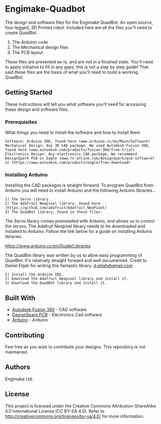 # Engimake-Quadbot
The design and software files for the Engimake QuadBot. An open source, four-legged, 3D Printed robot. Included here are all the files you'll need to create QuadBot.

1) The Arduino code
2) The Mechanical design files
3) The PCB layout

These files are presented as-is, and are not in a finished state. You'll need to apply initiative to fill in any gaps, this is not a step by step guide! That said these files are the basis of what you'll need to build a working QuadBot.

## Getting Started

These instructions will tell you what software you'll need for accessing these design and software files. 

### Prerequisites

What things you need to install the software and how to install them

```
Software: Arduino IDE, found here (www.arduino.cc/en/Main/Software)
Mechanical Design: Any 3D CAD package. We used Autodesk Fusion 360, found here (www.autodesk.com/products/fusion-360/free-trial)
Electronics Design: Any electronics CAD package. We recommend DesignSpark PCB or Eagle (www.rs-online.com/designspark/pcb-software) or (https://www.autodesk.com/products/eagle/free-download)

```

### Installing Arduino

Installing the CAD packages is straight forward. To program QuadBot from Arduino you will need to install Arduino and the following Arduino libraries...

```
1) The Servo library
2) The Adafruit Neopixel library, found here (https://github.com/adafruit/Adafruit_NeoPixel)
3) The QuadBot library, found in these files.
```
The Servo library comes preinstalled with Arduino, and allows us to control the servos. The Adafruit Neopixel library needs to be downloaded and installed to Arduino. Follow the link below for a guide on installing Arduino libraries.

https://www.arduino.cc/en/Guide/Libraries

The QuadBot library was written by us to allow easy programming of QuadBot. It's relatively straight forward and well documented. Credit to Daniel Elijah for writing this fantastic library. d.elijah@gmail.com

```
1) Install the Arduino IDE. 
2) Download the Adafruit Neopixel library and install it.
3) Download the QuadBot library and install it.
```

## Built With

* [Autodesk Fusion 360](www.autodesk.com/products/fusion-360/free-trial) - CAD software
* [DesignSpark PCB](www.rs-online.com/designspark/pcb-software) - Electronics Cad software
* [Arduino](www.arduino.cc/en/Main/Software) - Arduino

## Contributing

Feel free as you wish to contribute your designs. This repository is not maintained.

## Authors

Engimake Ltd.

## License

This project is licensed under the Creative Commons Attribution-ShareAlike 4.0 International License (CC BY-SA 4.0). Refer to http://creativecommons.org/licenses/by-sa/4.0/ for more information.
